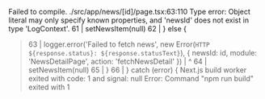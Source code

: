 Failed to compile.
./src/app/news/[id]/page.tsx:63:110
Type error: Object literal may only specify known properties, and 'newsId' does not exist in type 'LogContext'.
  61 |         setNewsItem(null)
  62 |       } else {
> 63 |         logger.error('Failed to fetch news', new Error(`HTTP ${response.status}: ${response.statusText}`), { newsId: id, module: 'NewsDetailPage', action: 'fetchNewsDetail' })
     |                                                                                                              ^
  64 |         setNewsItem(null)
  65 |       }
  66 |     } catch (error) {
Next.js build worker exited with code: 1 and signal: null
Error: Command "npm run build" exited with 1
